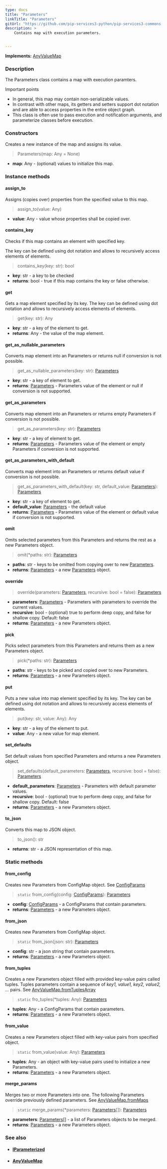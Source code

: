 ```yaml
---
type: docs
title: "Parameters"
linkTitle: "Parameters"
gitUrl: "https://github.com/pip-services3-python/pip-services3-commons-python"
description: >
    Contains map with execution parameters.


---
```


**Implements:** [AnyValueMap](../../data/any_value_map)

### Description

The Parameters class contains a map with execution paramters. 

Important points

- In general, this map may contain non-serializable values.
- In contrast with other maps, its getters and setters support dot notation and are able to access properties in the entire object graph.
- This class is often use to pass execution and notification arguments, and parameterize classes before execution.

### Constructors
Creates a new instance of the map and assigns its value.

> Parameters(map: Any = None)

- **map**: Any - (optional) values to initialize this map.

### Instance methods

#### assign_to
Assigns (copies over) properties from the specified value to this map.

> assign_to(value: Any)

- **value**: Any - value whose properties shall be copied over.

#### contains_key
Checks if this map contains an element with specified key.

The key can be defined using dot notation
and allows to recursively access elements of elements.

> contains_key(key: str): bool

- **key**: str - a key to be checked
- **returns**: bool - true if this map contains the key or false otherwise.

#### get
Gets a map element specified by its key.
The key can be defined using dot notation
and allows to recursively access elements of elements.

> get(key: str): Any

- **key**: str - a key of the element to get.
- **returns**: Any - the value of the map element.


#### get_as_nullable_parameters
Converts map element into an Parameters or returns null if conversion is not possible.

> get_as_nullable_parameters(key: str): [Parameters](../parameters)

- **key**: str - a key of element to get.
- **returns**: [Parameters](../parameters) - Parameters value of the element or null if conversion is not supported.

#### get_as_parameters
Converts map element into an Parameters or returns empty Parameters if conversion is not possible.

> get_as_parameters(key: str): [Parameters](../parameters)

- **key**: str - a key of element to get.
- **returns**: [Parameters](../parameters) - Parameters value of the element or empty Parameters if conversion is not supported.


#### get_as_parameters_with_default
Converts map element into an Parameters or returns default value if conversion is not possible.

> get_as_parameters_with_default(key: str, default_value: [Parameters](../parameters)): [Parameters](../parameters)

- **key**: str - a key of element to get.
- **default_value**: [Parameters](../parameters) - the default value
- **returns**: [Parameters](../parameters) - Parameters value of the element or default value if conversion is not supported.


#### omit
Omits selected parameters from this Parameters and returns the rest as a new Parameters object.

> omit(*paths: str): [Parameters](../parameters)

- **paths**: str - keys to be omitted from copying over to new [Parameters](../parameters).
- **returns**: [Parameters](../parameters) - a new [Parameters](../parameters) object.


#### override

> override(parameters: [Parameters](../parameters), recursive: bool = false): [Parameters](../parameters)

- **parameters**: [Parameters](../parameters) - Parameters with parameters to override the current values.
- **recursive**: bool - (optional) true to perform deep copy, and false for shallow copy. Default: false
- **returns**: [Parameters](../parameters) - a new Parameters object.


#### pick
Picks select parameters from this Parameters and returns them as a new Parameters object.

> pick(*paths: str): [Parameters](../parameters)

- **paths**: str - keys to be picked and copied over to new Parameters.
- **returns**: [Parameters](../parameters) - a new Parameters object.


#### put
Puts a new value into map element specified by its key.
The key can be defined using dot notation
and allows to recursively access elements of elements.

> put(key: str, value: Any): Any

- **key**: str - a key of the element to put.
- **value**: Any - a new value for map element.

#### set_defaults
Set default values from specified Parameters and returns a new Parameters object.

> set_defaults(default_parameters: [Parameters](../parameters), recursive: bool = false): [Parameters](../parameters)

- **default_parameters**: [Parameters](../parameters) - Parameters with default parameter values.
- **recursive**: bool - (optional) true to perform deep copy, and false for shallow copy. Default: false
- **returns**: [Parameters](../parameters) - a new Parameters object.


#### to_json
Converts this map to JSON object.

> to_json(): str

- **returns**: str - a JSON representation of this map.

### Static methods

#### from_config
Creates new Parameters from ConfigMap object.
See [ConfigParams](../../config/config_params)

> `static` from_config(config: [ConfigParams](../../config/config_params)): [Parameters](../parameters) 

- **config**: [ConfigParams](../../config/config_params) - a ConfigParams that contain parameters.
- **returns**: [Parameters](../parameters) - a new Parameters object.


#### from_json
Creates new Parameters from ConfigMap object.

> `static` from_json(json: str): [Parameters](../parameters) 

- **config**: str - a json string that contain parameters.
- **returns**: [Parameters](../parameters) - a new Parameters object.

#### from_tuples
Creates a new Parameters object filled with provided key-value pairs called tuples.
Tuples parameters contain a sequence of *key1, value1, key2, value2, ...* pairs.
See [AnyValueMap.fromTuplesArray](../../data/any_value_map/#fromtuplesarray)

> `static` fro_tuples(*tuples: Any): [Parameters](../parameters) 

- **tuples**: Any - a ConfigParams that contain parameters.
- **returns**: [Parameters](../parameters) - a new Parameters object.


#### from_value
Creates a new Parameters object filled with key-value pairs from specified object.

> `static` from_value(value: Any): [Parameters](../parameters) 

- **tuples**: Any - an object with key-value pairs used to initialize a new Parameters.
- **returns**: [Parameters](../parameters) - a new Parameters object.


#### merge_params
Merges two or more Parameters into one. The following Parameters override
previously defined parameters.
See [AnyValueMap.fromMaps](../../data/any_value_map/#frommaps)

> `static` merge_params(*parameters: [Parameters](../parameters)[]): [Parameters](../parameters) 

- **parameters**: [Parameters](../parameters)[] - a list of Parameters objects to be merged.
- **returns**: [Parameters](../parameters) - a new Parameters object.


### See also
- #### [IParameterized](../iparameterized)
- #### [AnyValueMap](../../data/any_value_map)
